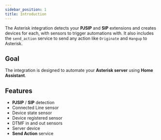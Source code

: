 ```yaml
---
sidebar_position: 1
title: Introduction
---
```


The Asterisk integration detects your **PJSIP** and **SIP** extensions and creates devices for each, with sensors to trigger automations with.
It also includes the `send_action` service to send any action like `Originate` and `Hangup` to Asterisk.

## Goal

The integration is designed to automate your **Asterisk server** using **Home Assistant**.

## Features

- **PJSIP** / **SIP** detection
- Connected Line sensor
- Device state sensor
- Device registered sensor
- DTMF in and out sensors
- Server device
- **Send Action** service
